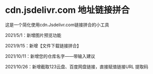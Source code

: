 # cdn.jsdelivr.com 地址链接拼合
<p>这是一个简化使用cdn.Jsdelivr.com链接拼合的小工具</p>
<p>2021/5/1：新增图片预览功能</p>
<p>2021/9/15：新增【文件下载链接拼合】</p>
<p>2021/10/11：新增您的仓库名字——带输入建议</p>
<p>2021/10/26：新增截取123云盘、百度网盘链接，直接赋值链接URL 提取码</p>
